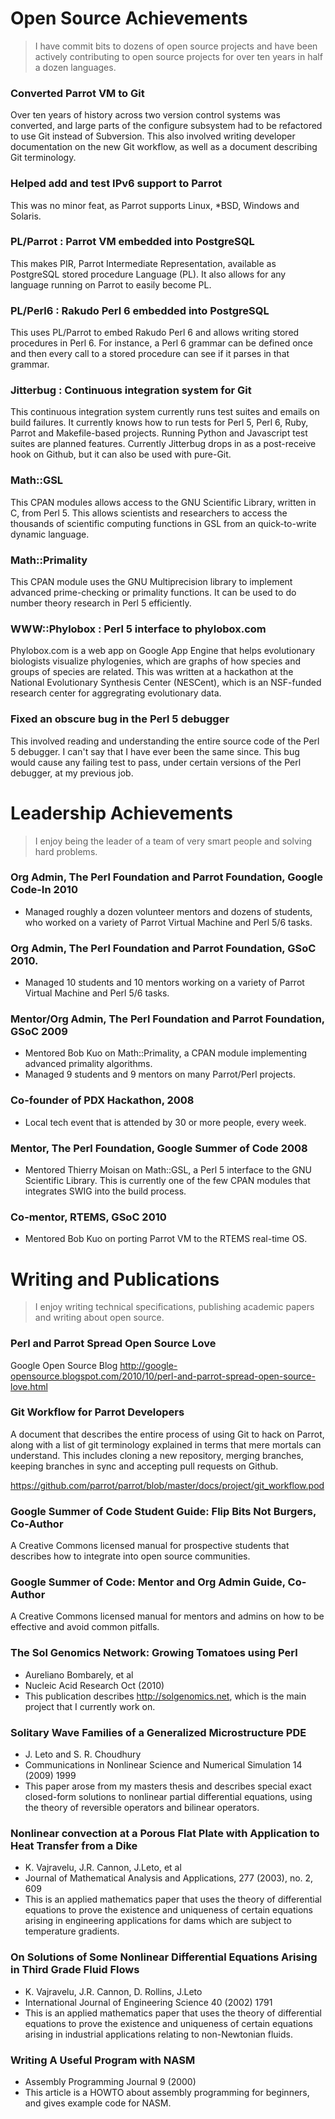 # Open Source Achievements

> I have commit bits to dozens of open source projects and have been actively contributing
to open source projects for over ten years in half a dozen languages.

### Converted Parrot VM to Git
Over ten years of history across two version control systems was converted,
and large parts of the configure subsystem had to be refactored to use Git instead of Subversion.
This also involved writing developer documentation on the new Git workflow, as well as a
document describing Git terminology.

### Helped add and test IPv6 support to Parrot
This was no minor feat, as Parrot supports Linux, *BSD, Windows and Solaris.

### PL/Parrot : Parrot VM embedded into PostgreSQL
This makes PIR, Parrot Intermediate Representation, available as PostgreSQL stored procedure Language (PL).
It also allows for any language running on Parrot to easily become PL.

### PL/Perl6  : Rakudo Perl 6 embedded into PostgreSQL
This uses PL/Parrot to embed Rakudo Perl 6 and allows writing stored
procedures in Perl 6. For instance, a Perl 6 grammar can be defined once and then
every call to a stored procedure can see if it parses in that grammar.

### Jitterbug : Continuous integration system for Git
This continuous integration system currently runs test suites and emails on
build failures. It currently knows how to run tests for Perl 5, Perl 6, Ruby,
Parrot and Makefile-based projects. Running Python and Javascript test suites
are planned features. Currently Jitterbug drops in as a post-receive hook on
Github, but it can also be used with pure-Git.

### Math::GSL
This CPAN modules allows access to the GNU Scientific Library, written in C, from Perl 5.
This allows scientists and researchers to access the thousands of scientific computing
functions in GSL from an quick-to-write dynamic language.

### Math::Primality
This CPAN module uses the GNU Multiprecision library to implement advanced prime-checking or primality
functions. It can be used to do number theory research in Perl 5 efficiently.

### WWW::Phylobox : Perl 5 interface to phylobox.com
Phylobox.com is a web app on Google App Engine that helps evolutionary biologists
visualize phylogenies, which are graphs of how species and groups of species are related.
This was written at a hackathon at the National Evolutionary Synthesis Center (NESCent),
which is an NSF-funded research center for aggregrating evolutionary data.

### Fixed an obscure bug in the Perl 5 debugger
This involved reading and understanding the entire source code of the Perl 5 debugger.
I can't say that I have ever been the same since. This bug would cause any failing test
to pass, under certain versions of the Perl debugger, at my previous job.

# Leadership Achievements

> I enjoy being the leader of a team of very smart people and solving hard problems.

### Org Admin, The Perl Foundation and Parrot Foundation, Google Code-In 2010
* Managed roughly a dozen volunteer mentors and dozens of students, who worked on a variety
of Parrot Virtual Machine and Perl 5/6 tasks.

### Org Admin, The Perl Foundation and Parrot Foundation, GSoC 2010.
* Managed 10 students and 10 mentors working on a variety of Parrot Virtual Machine and Perl 5/6 tasks.

### Mentor/Org Admin, The Perl Foundation and Parrot Foundation, GSoC 2009
* Mentored Bob Kuo on Math::Primality, a CPAN module implementing advanced primality algorithms.
* Managed 9 students and 9 mentors on many Parrot/Perl projects.

### Co-founder of PDX Hackathon, 2008
* Local tech event that is attended by 30 or more people, every week.

### Mentor, The Perl Foundation, Google Summer of Code 2008
* Mentored Thierry Moisan on Math::GSL, a Perl 5 interface to the GNU Scientific Library. This
is currently one of the few CPAN modules that integrates SWIG into the build process.

### Co-mentor, RTEMS, GSoC 2010
* Mentored Bob Kuo on porting Parrot VM to the RTEMS real-time OS.

# Writing and Publications

> I enjoy writing technical specifications, publishing academic papers and writing about open source.

### Perl and Parrot Spread Open Source Love
Google Open Source Blog
http://google-opensource.blogspot.com/2010/10/perl-and-parrot-spread-open-source-love.html

### Git Workflow for Parrot Developers
A document that describes the entire process of using Git to hack on Parrot,
along with a list of git terminology explained in terms that mere mortals can
understand. This includes cloning a new repository, merging branches, keeping
branches in sync and accepting pull requests on Github.

https://github.com/parrot/parrot/blob/master/docs/project/git_workflow.pod

### Google Summer of Code Student Guide: Flip Bits Not Burgers, Co-Author
A Creative Commons licensed manual for prospective students that describes how to integrate into open source communities.

### Google Summer of Code: Mentor and Org Admin Guide, Co-Author
A Creative Commons licensed manual for mentors and admins on how to be effective and avoid common pitfalls.

### The Sol Genomics Network: Growing Tomatoes using Perl
* Aureliano Bombarely, et al
* Nucleic Acid Research Oct (2010)
* This publication describes http://solgenomics.net, which is the main project that I currently work on.

### Solitary Wave Families of a Generalized Microstructure PDE
* J. Leto and S. R. Choudhury
* Communications in Nonlinear Science and Numerical Simulation 14 (2009) 1999
* This paper arose from my masters thesis and describes special exact closed-form solutions to nonlinear partial differential equations, using the theory of reversible operators and bilinear operators.

### Nonlinear convection at a Porous Flat Plate with Application to Heat Transfer from a Dike
* K. Vajravelu, J.R. Cannon, J.Leto, et al
* Journal of Mathematical Analysis and Applications, 277 (2003), no. 2, 609
* This is an applied mathematics paper that uses the theory of differential equations to prove the existence and uniqueness of certain equations arising in engineering applications for dams which are subject to temperature gradients.

### On Solutions of Some Nonlinear Differential Equations Arising in Third Grade Fluid Flows
* K. Vajravelu, J.R. Cannon, D. Rollins, J.Leto
* International Journal of Engineering Science 40 (2002) 1791
* This is an applied mathematics paper that uses the theory of differential equations to prove the existence and uniqueness of certain equations arising in industrial applications relating to non-Newtonian fluids.

### Writing A Useful Program with NASM
* Assembly Programming Journal 9 (2000)
* This article is a HOWTO about assembly programming for beginners, and gives example code for NASM.
